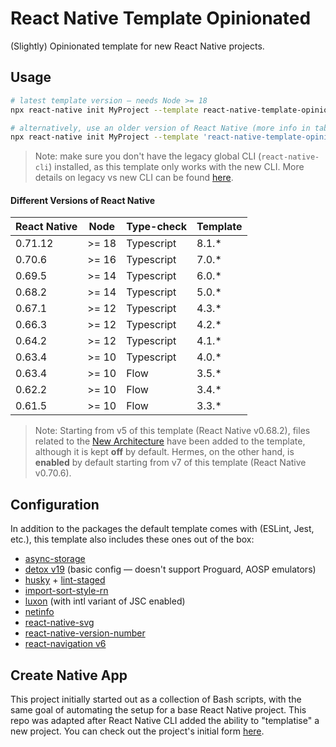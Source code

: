 # React Native Template Opinionated

(Slightly) Opinionated template for new React Native projects.

## Usage

```sh
# latest template version — needs Node >= 18
npx react-native init MyProject --template react-native-template-opinionated

# alternatively, use an older version of React Native (more info in table below)
npx react-native init MyProject --template 'react-native-template-opinionated@3.5.*'
```

> Note: make sure you don't have the legacy global CLI (`react-native-cli`) installed,
> as this template only works with the new CLI. More details on legacy vs new CLI can
> be found [here](https://github.com/react-native-community/cli/blob/master/docs/init.md).

#### Different Versions of React Native

| React Native | Node  | Type-check | Template |
| ------------ | ----- | ---------- | -------- |
| 0.71.12      | >= 18 | Typescript | 8.1.\*   |
| 0.70.6       | >= 16 | Typescript | 7.0.\*   |
| 0.69.5       | >= 14 | Typescript | 6.0.\*   |
| 0.68.2       | >= 14 | Typescript | 5.0.\*   |
| 0.67.1       | >= 12 | Typescript | 4.3.\*   |
| 0.66.3       | >= 12 | Typescript | 4.2.\*   |
| 0.64.2       | >= 12 | Typescript | 4.1.\*   |
| 0.63.4       | >= 10 | Typescript | 4.0.\*   |
| 0.63.4       | >= 10 | Flow       | 3.5.\*   |
| 0.62.2       | >= 10 | Flow       | 3.4.\*   |
| 0.61.5       | >= 10 | Flow       | 3.3.\*   |

> Note: Starting from v5 of this template (React Native v0.68.2), files related to
> the [New Architecture](https://reactnative.dev/blog/2022/03/30/version-068#opting-in-to-the-new-architecture)
> have been added to the template, although it is kept **off** by default. Hermes,
> on the other hand, is **enabled** by default starting from v7 of this template
> (React Native v0.70.6).

## Configuration

In addition to the packages the default template comes with (ESLint, Jest, etc.),
this template also includes these ones out of the box:

- [async-storage](https://github.com/react-native-async-storage/async-storage)
- [detox v19](https://github.com/wix/Detox) (basic config — doesn't support Proguard, AOSP emulators)
- [husky](https://github.com/typicode/husky) + [lint-staged](https://github.com/okonet/lint-staged)
- [import-sort-style-rn](https://github.com/nictar/import-sort-style-rn)
- [luxon](https://github.com/moment/luxon) (with intl variant of JSC enabled)
- [netinfo](https://github.com/react-native-netinfo/react-native-netinfo)
- [react-native-svg](https://github.com/react-native-svg/react-native-svg)
- [react-native-version-number](https://github.com/APSL/react-native-version-number)
- [react-navigation v6](https://github.com/react-navigation/react-navigation)

## Create Native App

This project initially started out as a collection of Bash scripts, with the same
goal of automating the setup for a base React Native project. This repo was adapted
after React Native CLI added the ability to "templatise" a new project. You can check
out the project's initial form [here](https://github.com/nictar/create-native-app/tree/v1.0.0).
